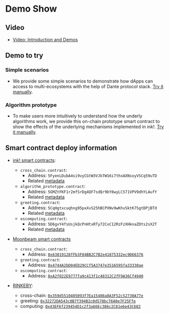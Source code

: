 # Demo Show

## Video

* [Video: Introduction and Demos](https://youtu.be/_JYxEMSPkpM)

## Demo to try

### Simple scenarios
* We provide some simple scenarios to demonstrate how dApps can access to multi-ecosystems with the help of Dante protocol stack. [Try it manually](./interoperation-demo/).

### Algorithm prototype
* To make users more intuitively to understand how the underly algorithms work, we provide this on-chain prototype smart contract to show the effects of the underlying mechanisms implemented in ink!. [Try it manually](../src/ink!/algorithm-prototype/).

## Smart contract deploy information
- [ink! smart contracts](https://polkadot.js.org/apps/?rpc=wss%3A%2F%2Frococo-contracts-rpc.polkadot.io#/contracts): 
    - `cross_chain.contract`: 
        - Address: `5FyenLDubA4si9vyCGtW3VJkTW16i7thxAXNsoyVSCq59uTD`
        - Related [metadata](../src/ink!/core-contract/bin/)
    - `algorithm_prototype.contract`:
        - Address: `5GMZtFKF1r2mfSrDg4QF7sdQr9bY8wyLC571VPV9dhYLAufY`
        - Related [metadata](../src/ink!/algorithm-prototype/bin/)
    - `greeting.contract`:          
        - Address: `5CqHgtxcuqhng95pxXvS25hBCPXNv9wKhvSktK7SgtDPjBTd`
        - Related [metadata](../src/ink!/usage-contract/greeting/bin/)
    - `oscomputing.contract`:
        - Address: `5D6gvY4fsUsjkQcPnHtxRTy72CxC12RzFzXHknaZDts2sX2T`
        - Related [metadata](../src/ink!/usage-contract/oscomputing/bin/)

- [Moonbeam smart contracts](https://moonbase.moonscan.io/)
    - `cross_chain.contract`: 
        - Address: [`0x63819128fFb3F84BB2C7B2e41875332ec9D66376`](https://moonbase.moonscan.io/address/0x63819128fFb3F84BB2C7B2e41875332ec9D66376)
    - `greeting.contract`:          
        - Address: [`0x4744A2bD04ED29CCf5A3747e3516595fa33330ae`](https://moonbase.moonscan.io/address/0x4744A2bD04ED29CCf5A3747e3516595fa33330ae)
    - `oscomputing.contract`:
        - Address: [`0xA2f022E9777fa9c413f1c48312C2fF9A36Cf4940`](https://moonbase.moonscan.io/address/0xA2f022E9777fa9c413f1c48312C2fF9A36Cf4940)

- [RINKEBY](https://rinkeby.etherscan.io/):
    - cross-chain: [`0x359d5510405093f7Ea15408a0A3F52c52730A77e`](https://rinkeby.etherscan.io/address/0x359d5510405093f7Ea15408a0A3F52c52730A77e)
    - greeting: [`0x32272DA543c8B7f394B2c0d578bc76A0e7F25Ffe`](https://rinkeby.etherscan.io/address/0x32272DA543c8B7f394B2c0d578bc76A0e7F25Ffe)
    - computing: [`0x43EF6f239454D1c2f3a66Ec386c2C81e6e43C682`](https://rinkeby.etherscan.io/address/0x43EF6f239454D1c2f3a66Ec386c2C81e6e43C682)

